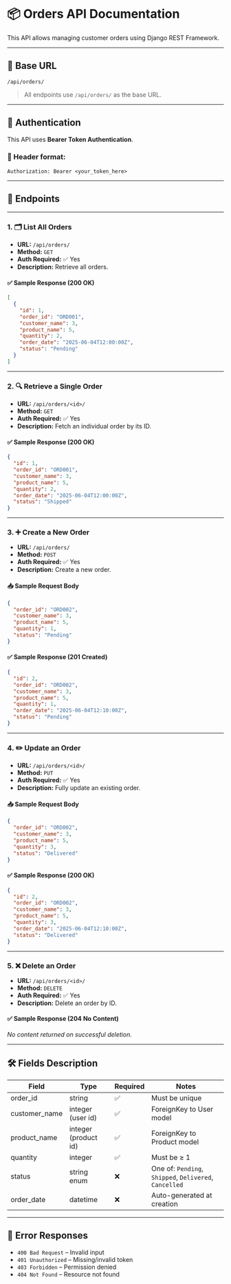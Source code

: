 
# 📦 Orders API Documentation

This API allows managing customer orders using Django REST Framework.

---

## 🔗 Base URL

```
/api/orders/
```

> All endpoints use `/api/orders/` as the base URL.

---

## 🔐 Authentication

This API uses **Bearer Token Authentication**.

### 🔑 Header format:
```
Authorization: Bearer <your_token_here>
```

---

## 📁 Endpoints

---

### 1. 🗂️ List All Orders

- **URL:** `/api/orders/`
- **Method:** `GET`
- **Auth Required:** ✅ Yes
- **Description:** Retrieve all orders.

#### ✅ Sample Response (200 OK)

```json
[
  {
    "id": 1,
    "order_id": "ORD001",
    "customer_name": 3,
    "product_name": 5,
    "quantity": 2,
    "order_date": "2025-06-04T12:00:00Z",
    "status": "Pending"
  }
]
```

---

### 2. 🔍 Retrieve a Single Order

- **URL:** `/api/orders/<id>/`
- **Method:** `GET`
- **Auth Required:** ✅ Yes
- **Description:** Fetch an individual order by its ID.

#### ✅ Sample Response (200 OK)

```json
{
  "id": 1,
  "order_id": "ORD001",
  "customer_name": 3,
  "product_name": 5,
  "quantity": 2,
  "order_date": "2025-06-04T12:00:00Z",
  "status": "Shipped"
}
```

---

### 3. ➕ Create a New Order

- **URL:** `/api/orders/`
- **Method:** `POST`
- **Auth Required:** ✅ Yes
- **Description:** Create a new order.

#### 📥 Sample Request Body

```json
{
  "order_id": "ORD002",
  "customer_name": 3,
  "product_name": 5,
  "quantity": 1,
  "status": "Pending"
}
```

#### ✅ Sample Response (201 Created)

```json
{
  "id": 2,
  "order_id": "ORD002",
  "customer_name": 3,
  "product_name": 5,
  "quantity": 1,
  "order_date": "2025-06-04T12:10:00Z",
  "status": "Pending"
}
```

---

### 4. ✏️ Update an Order

- **URL:** `/api/orders/<id>/`
- **Method:** `PUT`
- **Auth Required:** ✅ Yes
- **Description:** Fully update an existing order.

#### 📥 Sample Request Body

```json
{
  "order_id": "ORD002",
  "customer_name": 3,
  "product_name": 5,
  "quantity": 3,
  "status": "Delivered"
}
```

#### ✅ Sample Response (200 OK)

```json
{
  "id": 2,
  "order_id": "ORD002",
  "customer_name": 3,
  "product_name": 5,
  "quantity": 3,
  "order_date": "2025-06-04T12:10:00Z",
  "status": "Delivered"
}
```

---

### 5. ❌ Delete an Order

- **URL:** `/api/orders/<id>/`
- **Method:** `DELETE`
- **Auth Required:** ✅ Yes
- **Description:** Delete an order by ID.

#### ✅ Sample Response (204 No Content)

_No content returned on successful deletion._

---

## 🛠️ Fields Description

| Field         | Type           | Required | Notes                                |
|---------------|----------------|----------|--------------------------------------|
| order_id      | string         | ✅       | Must be unique                       |
| customer_name | integer (user id) | ✅    | ForeignKey to User model             |
| product_name  | integer (product id) | ✅  | ForeignKey to Product model          |
| quantity      | integer        | ✅       | Must be ≥ 1                          |
| status        | string enum    | ❌       | One of: `Pending`, `Shipped`, `Delivered`, `Cancelled` |
| order_date    | datetime       | ❌       | Auto-generated at creation           |

---

## 🚨 Error Responses

- `400 Bad Request` – Invalid input
- `401 Unauthorized` – Missing/invalid token
- `403 Forbidden` – Permission denied
- `404 Not Found` – Resource not found

